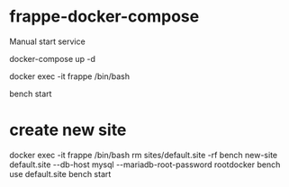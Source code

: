 # frappe-docker-compose

Manual start service

 docker-compose up -d
 
 docker exec -it frappe /bin/bash
 
 bench start

# create new site

docker exec -it frappe /bin/bash
rm sites/default.site -rf
bench new-site default.site --db-host mysql --mariadb-root-password rootdocker
bench use default.site
bench start

